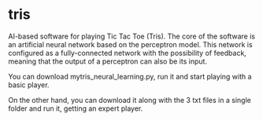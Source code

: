 # tris
AI-based software for playing Tic Tac Toe (Tris).
The core of the software is an artificial neural network based on the perceptron model. This network is configured as a fully-connected network with the possibility of feedback, meaning that the output of a perceptron can also be its input.

You can download mytris_neural_learning.py, run it and start playing with a basic player.

On the other hand, you can download it along with the 3 txt files in a single folder and run it, getting an expert player.
